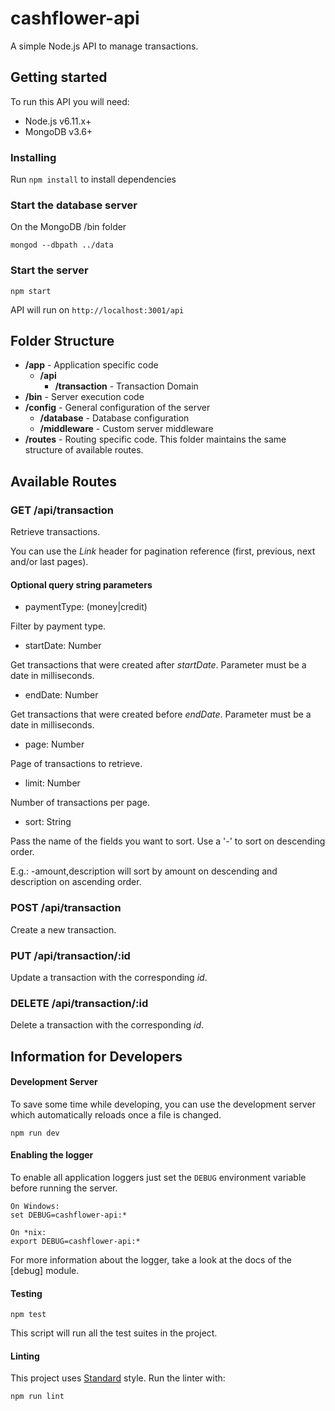 # cashflower-api
A simple Node.js API to manage transactions.

## Getting started

To run this API you will need:

- Node.js v6.11.x+
- MongoDB v3.6+

### Installing

Run `npm install` to install dependencies

### Start the database server

On the MongoDB /bin folder

```
mongod --dbpath ../data
```

### Start the server

```
npm start
```

API will run on `http://localhost:3001/api`

## Folder Structure
- **/app** - Application specific code
    - **/api**
        - **/transaction** - Transaction Domain
- **/bin** - Server execution code
- **/config** - General configuration of the server
    - **/database** - Database configuration
    - **/middleware** - Custom server middleware
- **/routes** - Routing specific code. This folder maintains the same structure of available routes.

## Available Routes

### GET /api/transaction
Retrieve transactions.

You can use the *Link* header for pagination reference (first, previous, next and/or last pages).

#### Optional query string parameters
- paymentType: (money|credit)

Filter by payment type.

- startDate: Number

Get transactions that were created after *startDate*. Parameter must be a date in milliseconds.

- endDate: Number

Get transactions that were created before *endDate*. Parameter must be a date in milliseconds.

- page: Number

Page of transactions to retrieve.

- limit: Number

Number of transactions per page.

- sort: String

Pass the name of the fields you want to sort. Use a '-' to sort on descending order. 

E.g.: -amount,description will sort by amount on descending and description on ascending order.

### POST /api/transaction
Create a new transaction.

### PUT /api/transaction/:id
Update a transaction with the corresponding *id*.

### DELETE /api/transaction/:id
Delete a transaction with the corresponding *id*.

## Information for Developers

#### Development Server

To save some time while developing, you can use the development server which automatically reloads once a file is changed.

```
npm run dev
```

#### Enabling the logger

To enable all application loggers just set the `DEBUG` environment variable before running the server.

```
On Windows:
set DEBUG=cashflower-api:*

On *nix:
export DEBUG=cashflower-api:*
```

For more information about the logger, take a look at the docs of the [debug] module.

#### Testing

```
npm test
```

This script will run all the test suites in the project.

#### Linting

This project uses [Standard] style. Run the linter with:

```
npm run lint
```

[Standard]: https://standardjs.com/
